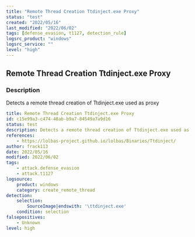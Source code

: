 ```yaml
---
title: "Remote Thread Creation Ttdinject.exe Proxy"
status: "test"
created: "2022/05/16"
last_modified: "2022/06/02"
tags: [defense_evasion, t1127, detection_rule]
logsrc_product: "windows"
logsrc_service: ""
level: "high"
---
```


## Remote Thread Creation Ttdinject.exe Proxy

### Description

Detects a remote thread creation of Ttdinject.exe used as proxy

```yml
title: Remote Thread Creation Ttdinject.exe Proxy
id: c15e99a3-c474-48ab-b9a7-84549a7a9d16
status: test
description: Detects a remote thread creation of Ttdinject.exe used as proxy
references:
    - https://lolbas-project.github.io/lolbas/Binaries/Ttdinject/
author: frack113
date: 2022/05/16
modified: 2022/06/02
tags:
    - attack.defense_evasion
    - attack.t1127
logsource:
    product: windows
    category: create_remote_thread
detection:
    selection:
        SourceImage|endswith: '\ttdinject.exe'
    condition: selection
falsepositives:
    - Unknown
level: high

```
